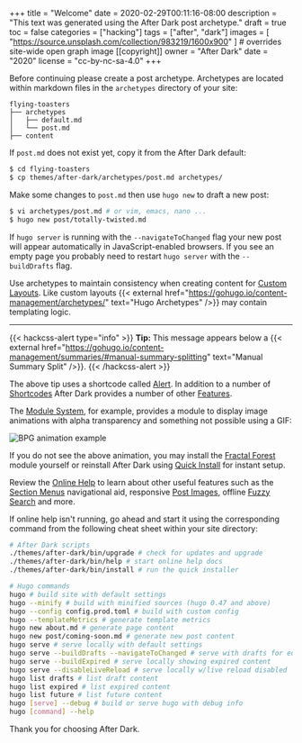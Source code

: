 +++
title = "Welcome"
date = 2020-02-29T00:11:16-08:00
description = "This text was generated using the After Dark post archetype."
draft = true
toc = false
categories = ["hacking"]
tags = ["after", "dark"]
images = [
  "https://source.unsplash.com/collection/983219/1600x900"
] # overrides site-wide open graph image
[[copyright]]
  owner = "After Dark"
  date = "2020"
  license = "cc-by-nc-sa-4.0"
+++

Before continuing please create a post archetype. Archetypes are located within markdown files in the `archetypes` directory of your site:

```
flying-toasters
├── archetypes
│   ├── default.md
│   └── post.md
├── content
```

If `post.md` does not exist yet, copy it from the After Dark default:

```sh
$ cd flying-toasters
$ cp themes/after-dark/archetypes/post.md archetypes/
```

Make some changes to `post.md` then use `hugo new` to draft a new post:

```sh
$ vi archetypes/post.md # or vim, emacs, nano ...
$ hugo new post/totally-twisted.md
```

If `hugo server` is running with the `--navigateToChanged` flag your new post will appear automatically in JavaScript-enabled browsers. If you see an empty page you probably need to restart `hugo server` with the `--buildDrafts` flag.

Use archetypes to maintain consistency when creating content for [Custom Layouts](http://localhost:1414/feature/custom-layouts). Like custom layouts {{< external href="https://gohugo.io/content-management/archetypes/" text="Hugo Archetypes" />}} may contain templating logic.

<!--more-->

---

{{< hackcss-alert type="info" >}}
<strong>Tip:</strong> This message appears below a {{< external href="https://gohugo.io/content-management/summaries/#manual-summary-splitting" text="Manual Summary Split" />}}.
{{< /hackcss-alert >}}

The above tip uses a shortcode called [Alert](http://localhost:1414/shortcode/alert/). In addition to a number of [Shortcodes](http://localhost:1414/shortcode/) After Dark provides a number of other [Features](http://localhost:1414/feature/).

The [Module System](http://localhost:1414/feature/module-system/), for example, provides a module to display image animations with alpha transparency and something not possible using a GIF:

![BPG animation example](/bpg/cinemagraph-6.bpg)

If you do not see the above animation, you may install the [Fractal Forest](http://localhost:1414/module/fractal-forest/) module yourself or reinstall After Dark using [Quick Install](http://localhost:1414/feature/quick-install/) for instant setup.

Review the [Online Help](http://localhost:1414/) to learn about other useful features such as the [Section Menus](http://localhost:1414/feature/section-menu) navigational aid, responsive [Post Images](http://localhost:1414/feature/post-images/"), offline [Fuzzy Search](http://localhost:1414/feature/fuzzy-search/) and more.

If online help isn't running, go ahead and start it using the corresponding command from the following cheat sheet within your site directory:

```sh
# After Dark scripts
./themes/after-dark/bin/upgrade # check for updates and upgrade
./themes/after-dark/bin/help # start online help docs
./themes/after-dark/bin/install # run the quick installer

# Hugo commands
hugo # build site with default settings
hugo --minify # build with minified sources (hugo 0.47 and above)
hugo --config config.prod.toml # build with custom config
hugo --templateMetrics # generate template metrics
hugo new about.md # generate page content
hugo new post/coming-soon.md # generate new post content
hugo serve # serve locally with default settings
hugo serve --buildDrafts --navigateToChanged # serve with drafts for editing
hugo serve --buildExpired # serve locally showing expired content
hugo serve --disableLiveReload # serve locally w/live reload disabled
hugo list drafts # list draft content
hugo list expired # list expired content
hugo list future # list future content
hugo [serve] --debug # build or serve hugo with debug info
hugo [command] --help
```

Thank you for choosing After Dark.
